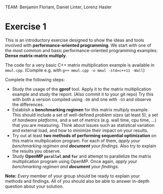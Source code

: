 
TEAM:
Benjamin Floriani,
Daniel Linter,
Lorenz Hasler


# Exercise 1

This is an introductory exercise designed to show the ideas and tools involved with **performance-oriented programming**.
We start with one of the most common and basic performance-oriented programming examples:
**Dense matrix-matrix multiply**.

The code for a very basic C++ matrix multiplication example is available in `mmul.cpp`. 
(Compile e.g. with `g++ mmul.cpp -o mmul -std=c++11 -Wall`)

Complete the following steps:

 - Study the usage of the **gprof** tool. Apply it to the matrix multiplication example and study the report. (Also commit it to your git repo)
   Try this with both a version compiled using `-O0` and one with `-O3` and observe the differences.
 - Establish a **benchmarking regimen** for this matrix multiply example. This should include a set of well-defined *problem sizes* (at least 5), a set of *hardware platforms*, and a set of *metrics* (e.g. wall time, cpu time, ...) that you are measuring. Think about issues such as statistical variation and external load, and how to minimize their impact on your results.
 - Try out at least **two methods of performing sequential optimization** on this matrix multiplication program. For each of them, *apply your benchmarking regimen and **document** your findings*. Also try to explain the results you observe.
 - Study **OpenMP `parallel` and `for`** and attempt to parallelize the matrix multiplication program using OpenMP. Once again, *apply your benchmarking regimen and **document** your findings*.

**Note:**
*Every* member of your group should be ready to explain your methods and findings. All of you should also be able to answer in-depth question about your solution.



